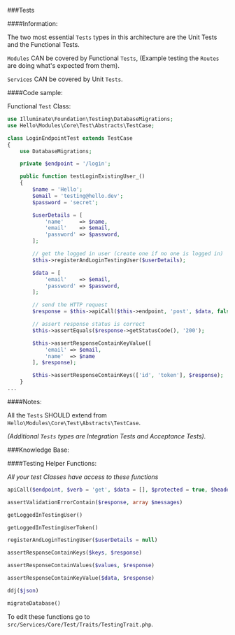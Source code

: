 <a name="Tests"></a>
###Tests

####Information:

The two most essential `Tests` types in this architecture are the Unit Tests and the Functional Tests.

`Modules` CAN be covered by Functional `Tests`, (Example testing the `Routes` are doing what's expected from them).

`Services` CAN be covered by Unit `Tests`.


####Code sample:

Functional `Test` Class:

```php
use Illuminate\Foundation\Testing\DatabaseMigrations;
use Hello\Modules\Core\Test\Abstracts\TestCase;

class LoginEndpointTest extends TestCase
{
    use DatabaseMigrations;

    private $endpoint = '/login';

    public function testLoginExistingUser_()
    {
        $name = 'Hello';
        $email = 'testing@hello.dev';
        $password = 'secret';

        $userDetails = [
            'name'     => $name,
            'email'    => $email,
            'password' => $password,
        ];

        // get the logged in user (create one if no one is logged in)
        $this->registerAndLoginTestingUser($userDetails);

        $data = [
            'email'    => $email,
            'password' => $password,
        ];

        // send the HTTP request
        $response = $this->apiCall($this->endpoint, 'post', $data, false);

        // assert response status is correct
        $this->assertEquals($response->getStatusCode(), '200');

        $this->assertResponseContainKeyValue([
            'email' => $email,
            'name'  => $name
        ], $response);

        $this->assertResponseContainKeys(['id', 'token'], $response);
    }
...
```


####Notes:

All the `Tests` SHOULD extend from `Hello\Modules\Core\Test\Abstracts\TestCase`.

*(Additional `Tests` types are Integration Tests and Acceptance Tests).*



###Knowledge Base:

####Testing Helper Functions:

*All your test Classes have access to these functions*

```php
apiCall($endpoint, $verb = 'get', $data = [], $protected = true, $header = [])
```
```php
assertValidationErrorContain($response, array $messages)
```
```php
getLoggedInTestingUser()
```
```php
getLoggedInTestingUserToken()
```
```php
registerAndLoginTestingUser($userDetails = null)
```
```php
assertResponseContainKeys($keys, $response)
```
```php
assertResponseContainValues($values, $response)
```
```php
assertResponseContainKeyValue($data, $response)
```
```php
ddj($json)
```
```php
migrateDatabase()
```

To edit these functions go to `src/Services/Core/Test/Traits/TestingTrait.php`.
